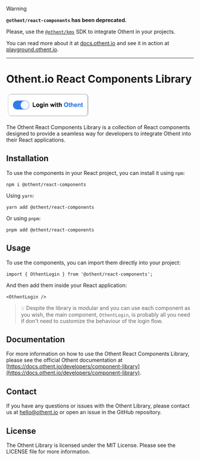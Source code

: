 > [!WARNING]
> 
> **`@othent/react-components` has been deprecated.**
>
> Please, use the [`@othent/kms`](https://github.com/Othent/KeyManagementService) SDK to integrate Othent in your projects.
>
> You can read more about it at [docs.othent.io](https://docs.othent.io) and see it in action at [playground.othent.io](https://playground.othent.io/).

----

# Othent.io React Components Library

![OthentLogin component](assets/screenshots/othent-login.png)

The Othent React Components Library is a collection of React components designed
to provide a seamless way for developers to integrate Othent into their React
applications.

## Installation

To use the components in your React project, you can install it using `npm`:

```
npm i @othent/react-components
```

Using `yarn`:

```
yarn add @othent/react-components
```

Or using `pnpm`:

```
pnpm add @othent/react-components
```

## Usage

To use the components, you can import them directly into your project:

```
import { OthentLogin } from '@othent/react-components';
```

And then add them inside your React application:

```
<OthentLogin />
```

> 💡 Despite the library is modular and you can use each component as you wish,
> the main component, `OthentLogin`, is probably all you need if don't need to
> customize the behaviour of the login flow.

## Documentation

For more information on how to use the Othent React Components Library, please
see the official Othent documentation at
[https://docs.othent.io/developers/component-library](https://docs.othent.io/developers/component-library).

## Contact

If you have any questions or issues with the Othent Library, please contact us
at [hello@othent.io](mailto:hello@othent.io) or open an issue in the GitHub
repository.

## License

The Othent Library is licensed under the MIT License. Please see the LICENSE
file for more information.
